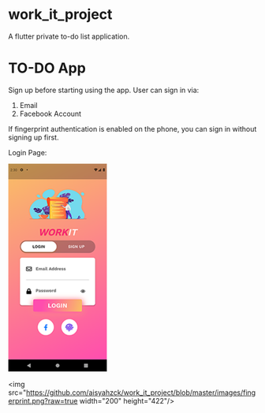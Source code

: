 # work_it_project
A flutter private to-do list application. 

# TO-DO App
Sign up before starting using the app.
User can sign in via:
1) Email
2) Facebook Account

If fingerprint authentication is enabled on the phone, you can sign in without signing up first.
<p><p>

Login Page:
<p><img src="https://raw.githubusercontent.com/aisyahzck/work_it_project/master/images/login.png" width="200" height="422"/>

<img src="https://github.com/aisyahzck/work_it_project/blob/master/images/fingerprint.png?raw=true width="200" height="422"/></p>
<p><p>
  




